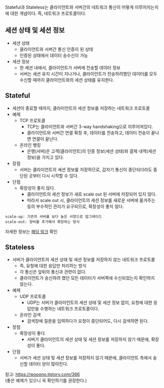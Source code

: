 Stateful과 Stateless는 클라이언트와 서버간의 네트워크 통신이 어떻게 이루어지는지에 대한 개념이다. 즉, 네트워크 프로토콜이다.

## 세션 상태 및 세션 정보
- 세션 상태
  - 클라이언트와 서버간 통신 인증이 된 상태
  - 인증된 상태에서 데이터 송수신이 가능
- 세션 정보
  - 한 세션 내에서, 클라이언트가 서버에 전송할 데이터 정보
  - 서버는 세션 유지 시간이 지나거나, 클라이언트가 전송하려했던 데이터를 모두 수신할 때까지 클라이언트와의 세션 상태를 유지한다.

## Stateful
- 세션이 종료할 때까지, 클라이언트의 세션 정보를 저장하는 네트워크 프로토콜
- 예제
  - TCP 프로토콜
    - TCP는 클라이언트와 서버간 3-way handshaking으로 이루어져있다.
    - 클라이언트와 서버간 연결 확정 후, 데이터를 전송하고, 데이터 전송이 끝나면 연결이 끝난다.
  - 온라인 뱅킹
    - 은행(서버)은 고객(클라이언트)의 인증 정보(세션 상태)와 결제 내역(세션 정보)을 가지고 있다.
- 장점
  - 서버는 클라이언트의 세션 정보를 저장하므로, 갑자기 통신이 중단되더라도 중단된 곳부터 다시 시작할 수 있다.
- 단점
  - 확장성이 좋지 않다.
    - 클라이언트의 세션 정보가 새로 scale out 된 서버에 저장되어 있지 않다.
    - 따라서 scale out 시, 클라이언트의 세션 정보를 새로운 서버에 옮겨주는 등의 부수적인 관리가 요구되므로, 확장성이 좋지 않다.

```
scale-up: 기존의 서버를 보다 높은 사양으로 업그레이드
scale-out: 장비를 추가해서 확장하는 방식
```
자세한 정보는 [해당 링크](https://tecoble.techcourse.co.kr/post/2021-10-12-scale-up-scale-out/) 확인

## Stateless
- 서버가 클라이언트의 세션 상태 및 세션 정보를 저장하지 않는 네트워크 프로토콜
  - 즉, 요청에 대한 응답만 처리하는 방식
  - 각 통신은 앞뒤의 통신과 관련이 없다.
  - 클라이언트가 송신하려 했던 모든 데이터가 서버쪽에 수신되었는지 확인하지 않는다.
- 예제
  - UDP 프로토콜
    - UDP는 서버가 클라이언트의 세션 상태 및 세션 정보 없이, 요청에 대한 응답만을 수행하는 네트워크 프로토콜이다.
  - 온라인 검색
    - 검색창에 질문을 입력하다가 요청이 중단되어도, 다시 검색하면 된다.
- 장점
  - 확장성이 좋다.
    - 서버가 클라이언트의 세션 상태 및 세션 정보를 저장하지 않기 때문에, 확장성이 좋다.
- 단점
  - 서버가 세션 상태 및 세션 정보를 저장하지 않기 때문에, 클라이언트 측에서 송신할 데이터 양이 많아진다.


참고: https://wooono.tistory.com/366 <br>
(좋은 예제가 있으니 꼭 확인하기를 권장한다.)
